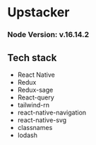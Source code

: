 # Upstacker

### Node Version: v.16.14.2

## Tech stack

- React Native
- Redux
- Redux-sage
- React-query
- tailwind-rn
- react-native-navigation
- react-native-svg
- classnames
- lodash
